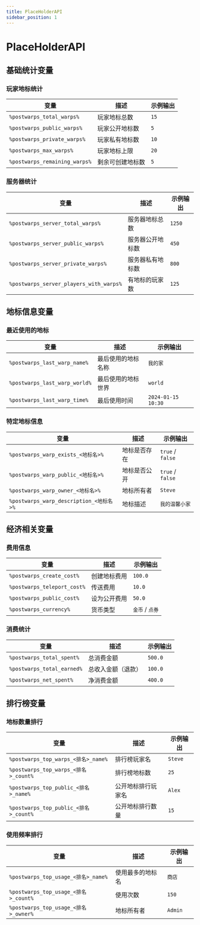 ```yaml
---
title: PlaceHolderAPI
sidebar_position: 1
---
```


# PlaceHolderAPI

## 基础统计变量

### 玩家地标统计

| 变量 | 描述 | 示例输出 |
|------|------|----------|
| `%postwarps_total_warps%` | 玩家地标总数 | `15` |
| `%postwarps_public_warps%` | 玩家公开地标数 | `5` |
| `%postwarps_private_warps%` | 玩家私有地标数 | `10` |
| `%postwarps_max_warps%` | 玩家地标上限 | `20` |
| `%postwarps_remaining_warps%` | 剩余可创建地标数 | `5` |

### 服务器统计

| 变量 | 描述 | 示例输出 |
|------|------|----------|
| `%postwarps_server_total_warps%` | 服务器地标总数 | `1250` |
| `%postwarps_server_public_warps%` | 服务器公开地标数 | `450` |
| `%postwarps_server_private_warps%` | 服务器私有地标数 | `800` |
| `%postwarps_server_players_with_warps%` | 有地标的玩家数 | `125` |

## 地标信息变量

### 最近使用的地标

| 变量 | 描述 | 示例输出 |
|------|------|----------|
| `%postwarps_last_warp_name%` | 最后使用的地标名称 | `我的家` |
| `%postwarps_last_warp_world%` | 最后使用的地标世界 | `world` |
| `%postwarps_last_warp_time%` | 最后使用时间 | `2024-01-15 10:30` |

### 特定地标信息

| 变量 | 描述 | 示例输出 |
|------|------|----------|
| `%postwarps_warp_exists_<地标名>%` | 地标是否存在 | `true` / `false` |
| `%postwarps_warp_public_<地标名>%` | 地标是否公开 | `true` / `false` |
| `%postwarps_warp_owner_<地标名>%` | 地标所有者 | `Steve` |
| `%postwarps_warp_description_<地标名>%` | 地标描述 | `我的温馨小家` |

## 经济相关变量

### 费用信息

| 变量 | 描述 | 示例输出 |
|------|------|----------|
| `%postwarps_create_cost%` | 创建地标费用 | `100.0` |
| `%postwarps_teleport_cost%` | 传送费用 | `10.0` |
| `%postwarps_public_cost%` | 设为公开费用 | `50.0` |
| `%postwarps_currency%` | 货币类型 | `金币` / `点券` |

### 消费统计

| 变量 | 描述 | 示例输出 |
|------|------|----------|
| `%postwarps_total_spent%` | 总消费金额 | `500.0` |
| `%postwarps_total_earned%` | 总收入金额（退款） | `100.0` |
| `%postwarps_net_spent%` | 净消费金额 | `400.0` |

## 排行榜变量

### 地标数量排行

| 变量 | 描述 | 示例输出 |
|------|------|----------|
| `%postwarps_top_warps_<排名>_name%` | 排行榜玩家名 | `Steve` |
| `%postwarps_top_warps_<排名>_count%` | 排行榜地标数 | `25` |
| `%postwarps_top_public_<排名>_name%` | 公开地标排行玩家名 | `Alex` |
| `%postwarps_top_public_<排名>_count%` | 公开地标排行数量 | `15` |

### 使用频率排行

| 变量 | 描述 | 示例输出 |
|------|------|----------|
| `%postwarps_top_usage_<排名>_name%` | 使用最多的地标名 | `商店` |
| `%postwarps_top_usage_<排名>_count%` | 使用次数 | `150` |
| `%postwarps_top_usage_<排名>_owner%` | 地标所有者 | `Admin` |
